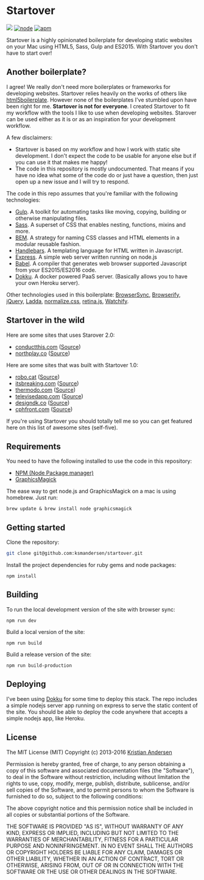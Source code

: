 # Startover

[![](https://travis-ci.org/ksmandersen/startover.svg)](https://travis-ci.org/ksmandersen/startover)
[![node](https://img.shields.io/node/v/gh-badges.svg?maxAge=2592000)]()
[![apm](https://img.shields.io/apm/l/vim-mode.svg?maxAge=2592000)]()

Startover is a highly opinionated boilerplate for developing static websites on your Mac using HTML5, Sass, Gulp and ES2015. With Startover you don't have to start over!

## Another boilerplate?

I agree! We really don't need more boilerplates or frameworks for developing websites. Startover relies heavily on the works of others like [html5boilerplate](http://html5boilerplate.com/). However none of the boilerplates I've stumbled upon have been right for me. **Startover is not for everyone**. I created Startover to fit my workflow with the tools I like to use when developing websites. Starover can be used either as it is or as an inspiration for your development workflow.

A few disclaimers:

* Startover is based on my workflow and how I work with static site development. I don't expect the code to be usable for anyone else but if you can use it that makes me happy!
* The code in this repository is mostly undocumented. That means if you have no idea what some of the code do or just have a question, then just open up a new issue and I will try to respond.

The code in this repo assumes that you're familiar with the following technologies:

* [Gulp](http://gulpjs.com/). A toolkit for automating tasks like moving, copying, building or otherwise manipulating files.
* [Sass](http://sass-lang.com/). A superset of CSS that enables nesting, functions, mixins and more.
* [BEM](http://getbem.com/). A strategy for naming CSS classes and HTML elements in a modular reusable fashion.
* [Handlebars](http://handlebarsjs.com/). A templating language for HTML written in Javascript.
* [Express](http://expressjs.com/). A simple web server written running on node.js
* [Babel](https://babeljs.io/). A compiler that generates web browser supported Javascript from your ES2015/ES2016 code.
* [Dokku](https://github.com/dokku/dokku). A docker powered PaaS server. (Basically allows you to have your own Heroku server).

Other technologies used in this boilerplate: [BrowserSync](https://browsersync.io/), [Browserify](http://browserify.org/), [jQuery](https://jquery.com/), [Ladda](http://lab.hakim.se/ladda/), [normalize.css](https://necolas.github.io/normalize.css/), [retina.js](http://imulus.github.io/retinajs/), [Watchify](https://github.com/substack/watchify).

## Startover in the wild

Here are some sites that uses Starover 2.0:

* [conductthis.com](http://conductthis.com) ([Source](https://github.com/Northplay/conductthis.com))
* [northplay.co](https://northplay.co) ([Source](https://github.com/Northplay/northplay.co))

Here are some sites that was built with Startover 1.0:

* [robo.cat](http://robo.cat/) ([Source](http://github.com/robocat/robo.cat))
* [itsbreaking.com](http://itsbreaking.com/) ([Source](http://github.com/robocat/itsbreaking.com))
* [thermodo.com](http://thermodo.com/) ([Source](http://github.com/robocat/thermodo.com))
* [televisedapp.com](http://televisedapp.com/) ([Source](http://github.com/robocat/televisedapp.com))
* [designdk.co](http://designdk.co/) ([Source](http://github.com/ksmandersen/designdk))
* [cphfront.com](http://cphfront.com) ([Source](http://github.com/ksmandersen/cphfront.com))

If you're using Startover you should totally tell me so you can get featured here on this list of awesome sites (self-five).

## Requirements

You need to have the following installed to use the code in this repository:

* [NPM (Node Package manager)](https://npmjs.org/)
* [GraphicsMagick](http://www.graphicsmagick.org/)

The ease way to get node.js and GraphicsMagick on a mac is using homebrew. Just run:

```
brew update & brew install node graphicsmagick
```

## Getting started

Clone the repository:

```bash
git clone git@github.com:ksmandersen/startover.git
```

Install the project dependencies for ruby gems and node packages:

```
npm install
```

## Building

To run the local development version of the site with browser sync:

```
npm run dev
```

Build a local version of the site:

```
npm run build
```

Build a release version of the site:

```
npm run build-production
```

## Deploying

I've been using [Dokku](http://dokku.viewdocs.io/dokku/) for some time to deploy this stack.
The repo includes a simple nodejs server app running on express to serve the static content of the
site. You should be able to deploy the code anywhere that accepts a simple nodejs app, like Heroku.

## License

The MIT License (MIT)
Copyright (c) 2013-2016 [Kristian Andersen](http://kristian.co)

Permission is hereby granted, free of charge, to any person obtaining a copy of this software and associated documentation files (the "Software"), to deal in the Software without restriction, including without limitation the rights to use, copy, modify, merge, publish, distribute, sublicense, and/or sell copies of the Software, and to permit persons to whom the Software is furnished to do so, subject to the following conditions:

The above copyright notice and this permission notice shall be included in all copies or substantial portions of the Software.

THE SOFTWARE IS PROVIDED "AS IS", WITHOUT WARRANTY OF ANY KIND, EXPRESS OR IMPLIED, INCLUDING BUT NOT LIMITED TO THE WARRANTIES OF MERCHANTABILITY, FITNESS FOR A PARTICULAR PURPOSE AND NONINFRINGEMENT. IN NO EVENT SHALL THE AUTHORS OR COPYRIGHT HOLDERS BE LIABLE FOR ANY CLAIM, DAMAGES OR OTHER LIABILITY, WHETHER IN AN ACTION OF CONTRACT, TORT OR OTHERWISE, ARISING FROM, OUT OF OR IN CONNECTION WITH THE SOFTWARE OR THE USE OR OTHER DEALINGS IN THE SOFTWARE.
